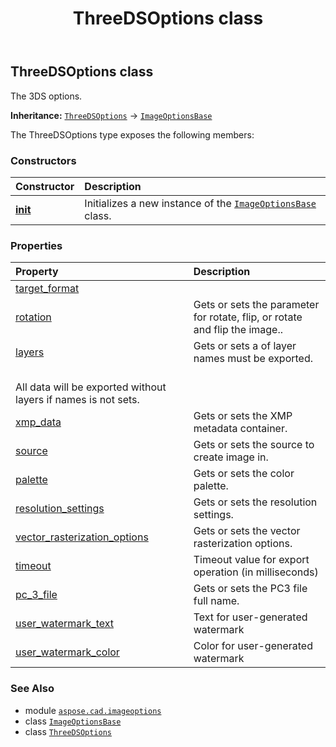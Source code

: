 ﻿---
title: ThreeDSOptions class
second_title: Aspose.CAD for Python via .NET API References
description: 
type: docs
weight: 270
url: /aspose.cad.imageoptions/threedsoptions/
is_root: false
---

## ThreeDSOptions class

The 3DS options.



**Inheritance:** [`ThreeDSOptions`](/cad/python-net/aspose.cad.imageoptions/threedsoptions) → 
[`ImageOptionsBase`](/cad/python-net/aspose.cad/imageoptionsbase)



The ThreeDSOptions type exposes the following members:

### Constructors
| Constructor | Description |
| :- | :- |
| [__init__](/cad/python-net/aspose.cad.imageoptions/threedsoptions/__init__/#) | Initializes a new instance of the [`ImageOptionsBase`](/cad/python-net/aspose.cad/imageoptionsbase) class. |


### Properties
| Property | Description |
| :- | :- |
| [target_format](/cad/python-net/aspose.cad.imageoptions/threedsoptions/target_format) |  |
| [rotation](/cad/python-net/aspose.cad.imageoptions/threedsoptions/rotation) | Gets or sets the parameter for rotate, flip, or rotate and flip the image.. |
| [layers](/cad/python-net/aspose.cad.imageoptions/threedsoptions/layers) | Gets or sets a of layer names must be exported.<br/>All data will be exported without layers if names is not sets. |
| [xmp_data](/cad/python-net/aspose.cad.imageoptions/threedsoptions/xmp_data) | Gets or sets the XMP metadata container. |
| [source](/cad/python-net/aspose.cad.imageoptions/threedsoptions/source) | Gets or sets the source to create image in. |
| [palette](/cad/python-net/aspose.cad.imageoptions/threedsoptions/palette) | Gets or sets the color palette. |
| [resolution_settings](/cad/python-net/aspose.cad.imageoptions/threedsoptions/resolution_settings) | Gets or sets the resolution settings. |
| [vector_rasterization_options](/cad/python-net/aspose.cad.imageoptions/threedsoptions/vector_rasterization_options) | Gets or sets the vector rasterization options. |
| [timeout](/cad/python-net/aspose.cad.imageoptions/threedsoptions/timeout) | Timeout value for export operation (in milliseconds) |
| [pc_3_file](/cad/python-net/aspose.cad.imageoptions/threedsoptions/pc_3_file) | Gets or sets the PC3 file full name. |
| [user_watermark_text](/cad/python-net/aspose.cad.imageoptions/threedsoptions/user_watermark_text) | Text for user-generated watermark |
| [user_watermark_color](/cad/python-net/aspose.cad.imageoptions/threedsoptions/user_watermark_color) | Color for user-generated watermark |



### See Also
* module [`aspose.cad.imageoptions`](..)
* class [`ImageOptionsBase`](/cad/python-net/aspose.cad/imageoptionsbase)
* class [`ThreeDSOptions`](/cad/python-net/aspose.cad.imageoptions/threedsoptions)
